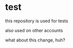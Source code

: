 # test

this repository is used for tests

also used on other accounts

what about this change, huh?
